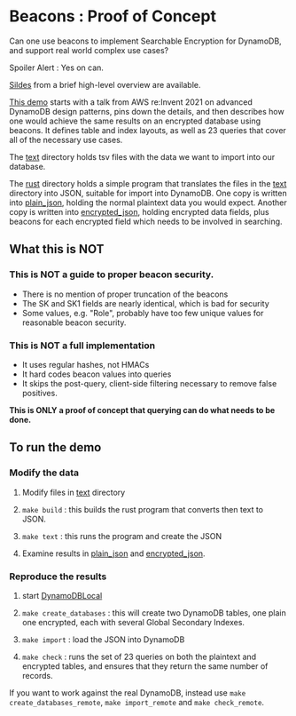 # Beacons : Proof of Concept

Can one use beacons to implement Searchable Encryption for DynamoDB,
and support real world complex use cases?

Spoiler Alert : Yes on can.

[Sildes](./Overview.pptx) from a brief high-level overview are available.

[This demo](Demo.md) starts with a talk from AWS re:Invent 2021 on
advanced DynamoDB design patterns, pins down the details,
and then describes how one would achieve the same results on an
encrypted database using beacons. It defines table and index layouts,
as well as 23 queries that cover all of the necessary use cases.

The [text](./text) directory holds tsv files with the data
we want to import into our database.

The [rust](./rust) directory holds a simple program that translates
the files in the [text](./text) directory into JSON, suitable
for import into DynamoDB.
One copy is written into [plain_json](./plain_json),
holding the normal plaintext data you would expect. 
Another copy is written into [encrypted_json](./encrypted_json),
holding encrypted data fields, plus beacons for each encrypted field which
needs to be involved in searching.


## What this is NOT

### This is NOT a guide to proper beacon security.

 * There is no mention of proper truncation of the beacons
 * The SK and SK1 fields are nearly identical, which is bad for security
 * Some values, e.g. "Role", probably have too few unique values for reasonable beacon security.

### This is NOT a full implementation

 * It uses regular hashes, not HMACs
 * It hard codes beacon values into queries
 * It skips the post-query, client-side filtering necessary to remove false positives.

**This is ONLY a proof of concept that querying can do what needs to be done.**
## To run the demo

### Modify the data

1. Modify files in [text](./text) directory

1. `make build` : this builds the rust program that converts then
text to JSON.

1. `make text` : this runs the program and create the JSON

1. Examine results in [plain_json](./plain_json) and [encrypted_json](./encrypted_json).

### Reproduce the results

1. start [DynamoDBLocal](https://docs.aws.amazon.com/amazondynamodb/latest/developerguide/DynamoDBLocal.html)

1. `make create_databases` : this will create two DynamoDB tables,
one plain one encrypted, each with several Global Secondary Indexes.

1. `make import` : load the JSON into DynamoDB

1. `make check` : runs the set of 23 queries on both the plaintext
and encrypted tables, and ensures that they return the same number of records.

If you want to work against the real DynamoDB, instead use `make create_databases_remote`, `make import_remote` and `make check_remote`.


